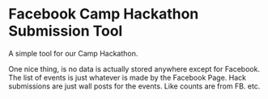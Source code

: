 # Facebook Camp Hackathon Submission Tool

A simple tool for our Camp Hackathon.

One nice thing, is no data is actually stored anywhere except for Facebook. 
The list of events is just whatever is made by the Facebook Page. 
Hack submissions are just wall posts for the events. 
Like counts are from FB. etc. 
